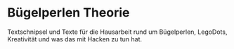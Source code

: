 # Bügelperlen Theorie
Textschnipsel und Texte für die Hausarbeit rund um Bügelperlen, LegoDots, Kreativität und was das mit Hacken zu tun hat.
